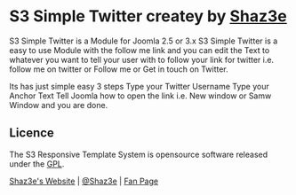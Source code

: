 S3 Simple Twitter createy by [Shaz3e](https://github.com/Shaz3e/)
=================

S3 Simple Twitter is a Module for Joomla 2.5 or 3.x
S3 Simple Twitter is a easy to use Module with the follow me link and you can edit the Text to whatever you want to tell your user with to follow your link for twitter i.e. follow me on twitter or Follow me or Get in touch on Twitter.

Its has just simple easy 3 steps
Type your Twitter Username
Type your Anchor Text
Tell Joomla how to open the link i.e. New window or Samw Window
and you are done.

## Licence

The S3 Responsive Template System is opensource software released under the [GPL](http://www.gnu.org/licenses/gpl-2.0.txt).

[Shaz3e's Website](http://www.shaz3e.com) | [@Shaz3e](https://www.twitter.com/Shaz3e) | [Fan Page](https://www.facebook.com/Shaz3e)
